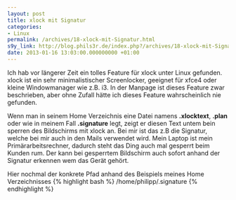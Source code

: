 ```yaml
---
layout: post
title: xlock mit Signatur
categories:
- Linux
permalink: /archives/18-xlock-mit-Signatur.html
s9y_link: http://blog.phils3r.de/index.php?/archives/18-xlock-mit-Signatur.html
date: 2013-01-16 13:03:00.000000000 +01:00
---
```

Ich hab vor längerer Zeit ein tolles Feature für xlock unter Linux gefunden. xlock ist ein sehr minimalistischer Screenlocker, geeignet für xfce4 oder kleine Windowmanager wie z.B. i3.
In der Manpage ist dieses Feature zwar beschrieben, aber ohne Zufall hätte ich dieses Feature wahrscheinlich nie gefunden.

Wenn man in seinem Home Verzeichnis eine Datei namens **.xlocktext**, **.plan** oder wie in meinem Fall **.signature** legt, zeigt er diesen Text untem bein sperren des Bildschirms mit xlock an. Bei mir ist das z.B die Signatur, welche bei mir auch in den Mails verwendet wird. Mein Laptop ist mein Primärarbeitsrechner, dadurch steht das Ding auch mal gesperrt beim Kunden rum. Der kann bei gesperrtem Bildschirm auch sofort anhand der Signatur erkennen wem das Gerät gehört.

Hier nochmal der konkrete Pfad anhand des Beispiels meines Home Verzeichnisses
{% highlight bash %}
/home/philipp/.signature
{% endhighlight %}
